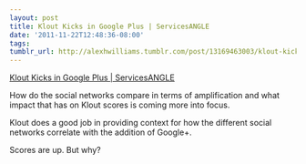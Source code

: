 ```yaml
---
layout: post
title: Klout Kicks in Google Plus | ServicesANGLE
date: '2011-11-22T12:48:36-08:00'
tags: 
tumblr_url: http://alexhwilliams.tumblr.com/post/13169463003/klout-kicks-in-google-plus-servicesangle
---
```

<a href="http://servicesangle.com/blog/2011/11/22/klout-starts-measuring-google-plus-for-connected-accounts-and-scores-jump/">Klout Kicks in Google Plus | ServicesANGLE</a><br/><p>How do the social networks compare in terms of amplification and what impact that has on Klout scores is coming more into focus. </p>
<p>Klout does a good job in providing context for how the different social networks correlate with the addition of Google+. </p>
<p>Scores are up. But why?</p>
